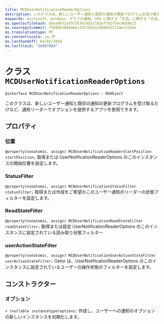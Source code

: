 ```yaml
---
title: MCDUserNotificationReaderOptions
description: このクラスは、新しいユーザー通知と既存の通知の更新プログラムを受け取るだけなど、通知リーダーでオプションを提供するアプリを使用できます。
keywords: microsoft、windows、グラフの通知、iOS に関する「方法」に関する「方法」の iPhone
ms.openlocfilehash: d5ea9072af0f35f614557192ef782754c4054b22
ms.sourcegitcommit: 75680b384946e11257bb2a33044a3172dec5220e
ms.translationtype: MT
ms.contentlocale: ja-JP
ms.lasthandoff: 04/02/2019
ms.locfileid: "58907984"
---
```

# <a name="class-mcdusernotificationreaderoptions"></a>クラス `MCDUserNotificationReaderOptions`

```
@interface MCDUserNotificationReaderOptions : NSObject
```

このクラスは、新しいユーザー通知と既存の通知の更新プログラムを受け取るだけなど、通知リーダーでオプションを提供するアプリを使用できます。 

## <a name="properties"></a>プロパティ

### <a name="startposition"></a>位置
`@property(nonatomic, assign) MCDUserNotificationReaderStartPosition startPosition;` 取得または UserNotificationReaderOptions のこのインスタンスの開始位置を設定します。

### <a name="statusfilter"></a>StatusFilter
`@property(nonatomic, assign) MCDUserNotificationStatusFilter statusFilter;` 取得または作成をご希望のこのユーザー通知のリーダーの状態フィルターを設定します。

### <a name="readstatefilter"></a>ReadStateFilter
`@property(nonatomic, assign) MCDUserNotificationReadStateFilter readStateFilter;` 取得または設定 UserNotificationReaderOptions のこのインスタンスに設定されている読み取り状態フィルター

### <a name="useractionstatefilter"></a>userActionStateFilter
`@property(nonatomic, assign) MCDUserNotificationUserActionStateFilter userActionStateFilter;` Getor は、UserNotificationReaderOptions のこのインスタンスに設定されているユーザーの操作状態のフィルターを設定します。

## <a name="constructors"></a>コンストラクター

### <a name="options"></a>オプション
`+ (nullable instancetype)options;` 作成し、ユーザーへの通知のオプションの新しいインスタンスを初期化します。